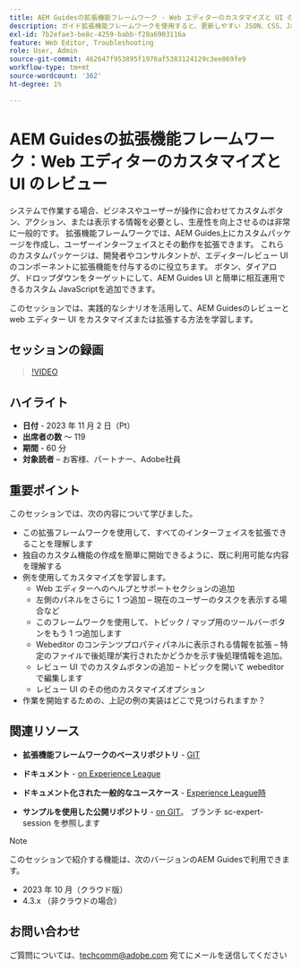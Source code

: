```yaml
---
title: AEM Guidesの拡張機能フレームワーク - Web エディターのカスタマイズと UI のレビュー
description: ガイド拡張機能フレームワークを使用すると、更新しやすい JSON、CSS、JavaScriptを使用して、レビュー Ui や Webeditor の目的のセクションをカスタマイズできます。
exl-id: 7b2efae3-be8c-4259-babb-f28a6903116a
feature: Web Editor, Troubleshooting
role: User, Admin
source-git-commit: 462647f953895f1976af5383124129c3ee869fe9
workflow-type: tm+mt
source-wordcount: '362'
ht-degree: 1%

---
```


# AEM Guidesの拡張機能フレームワーク：Web エディターのカスタマイズと UI のレビュー

システムで作業する場合、ビジネスやユーザーが操作に合わせてカスタムボタン、アクション、または表示する情報を必要とし、生産性を向上させるのは非常に一般的です。 拡張機能フレームワークでは、AEM Guides上にカスタムパッケージを作成し、ユーザーインターフェイスとその動作を拡張できます。 これらのカスタムパッケージは、開発者やコンサルタントが、エディター/レビュー UI のコンポーネントに拡張機能を付与するのに役立ちます。 ボタン、ダイアログ、ドロップダウンをターゲットにして、AEM Guides UI と簡単に相互運用できるカスタム JavaScriptを追加できます。

このセッションでは、実践的なシナリオを活用して、AEM Guidesのレビューと web エディター UI をカスタマイズまたは拡張する方法を学習します。

## セッションの録画

>[!VIDEO](https://video.tv.adobe.com/v/3425476/review-ui-customization-guides-extension-framework-web-editor)

## ハイライト

- **日付** - 2023 年 11 月 2 日（Pt）
- **出席者の数** ～ 119
- **期間** - 60 分
- **対象読者** – お客様、パートナー、Adobe社員

## 重要ポイント

このセッションでは、次の内容について学びました。
- この拡張フレームワークを使用して、すべてのインターフェイスを拡張できることを理解します
- 独自のカスタム機能の作成を簡単に開始できるように、既に利用可能な内容を理解する
- 例を使用してカスタマイズを学習します。
   - Web エディターへのヘルプとサポートセクションの追加
   - 左側のパネルをさらに 1 つ追加 – 現在のユーザーのタスクを表示する場合など
   - このフレームワークを使用して、トピック / マップ用のツールバーボタンをもう 1 つ追加します
   - Webeditor のコンテンツプロパティパネルに表示される情報を拡張 – 特定のファイルで後処理が実行されたかどうかを示す後処理情報を追加。
   - レビュー UI でのカスタムボタンの追加 – トピックを開いて webeditor で編集します
   - レビュー UI のその他のカスタマイズオプション
- 作業を開始するための、上記の例の実装はどこで見つけられますか？


## 関連リソース

- **拡張機能フレームワークのベースリポジトリ** - [GIT](https://github.com/adobe/guides-extension/tree/main)

- **ドキュメント** - [on Experience League](../../guides-ui-extensions/aem_guides_framework/basic-customisation.md)

- **ドキュメント化された一般的なユースケース** - [Experience League時 ](../../guides-ui-extensions/aem_guides_framework/jui-framework.md)

- **サンプルを使用した公開リポジトリ** - [on GIT](https://github.com/adobe/guides-extension/tree/sc-expert-session)。 ブランチ sc-expert-session を参照します


>[!NOTE]
>
> このセッションで紹介する機能は、次のバージョンのAEM Guidesで利用できます。
> - 2023 年 10 月（クラウド版）
> - 4.3.x （非クラウドの場合）



## お問い合わせ

ご質問については、<techcomm@adobe.com> 宛てにメールを送信してください
